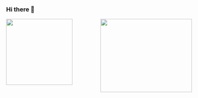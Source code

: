 ### Hi there 👋

<div>
  <a href="https://github.com/GustavoMeira1">
  <img height="180em" src="https://github-readme-stats.vercel.app/api/top-langs/?username=GustavoMeira1&layout=compact&langs_count=7&theme=vue-dark"/>  
  <img align="right" src="https://cdn.discordapp.com/attachments/430521245864296468/1010249178645004358/giphy.gif" width="248" height="200" frameBorder="0" class="giphy-embed" allowFullScreen></img>
</div>
